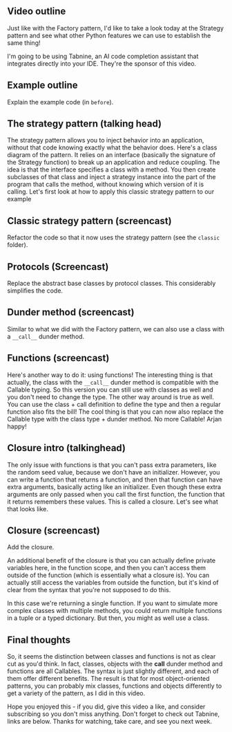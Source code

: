 ## Video outline

Just like with the Factory pattern, I'd like to take a look today at the Strategy pattern and see what other Python features we can use to establish the same thing!

I'm going to be using Tabnine, an AI code completion assistant that integrates directly into your IDE. They're the sponsor of this video.

## Example outline

Explain the example code (in `before`).

## The strategy pattern (talking head)

The strategy pattern allows you to inject behavior into an application, without that code knowing exactly what the behavior does. Here's a class diagram of the pattern. It relies on an interface (basically the signature of the Strategy function) to break up an application and reduce coupling. The idea is that the interface specifies a class with a method. You then create subclasses of that class and inject a strategy instance into the part of the program that calls the method, without knowing which version of it is calling. Let's first look at how to apply this classic strategy pattern to our example

## Classic strategy pattern (screencast)

Refactor the code so that it now uses the strategy pattern (see the `classic` folder).

## Protocols (Screencast)

Replace the abstract base classes by protocol classes. This considerably simplifies the code.

## Dunder method (screencast)

Similar to what we did with the Factory pattern, we can also use a class with a `__call__` dunder method.

## Functions (screencast)

Here's another way to do it: using functions! The interesting thing is that actually, the class with the `__call__` dunder method is compatible with the Callable typing. So this version you can still use with classes as well and you don't need to change the type. The other way around is true as well. You can use the class + call definition to define the type and then a regular function also fits the bill! The cool thing is that you can now also replace the Callable type with the class type + dunder method. No more Callable! Arjan happy!

## Closure intro (talkinghead)

The only issue with functions is that you can't pass extra parameters, like the random seed value, because we don't have an initializer. However, you can write a function that returns a function, and then that function can have extra arguments, basically acting like an initializer. Even though these extra arguments are only passed when you call the first function, the function that it returns remembers these values. This is called a closure. Let's see what that looks like.

## Closure (screencast)

Add the closure.

An additional benefit of the closure is that you can actually define private variables here, in the function scope, and then you can't access them outside of the function (which is essentially what a closure is). You can actually still access the variables from outside the function, but it's kind of clear from the syntax that you're not supposed to do this.

In this case we're returning a single function. If you want to simulate more complex classes with multiple methods, you could return multiple functions in a tuple or a typed dictionary. But then, you might as well use a class.

## Final thoughts

So, it seems the distinction between classes and functions is not as clear cut as you'd think. In fact, classes, objects with the **call** dunder method and functions are all Callables. The syntax is just slightly different, and each of them offer different benefits. The result is that for most object-oriented patterns, you can probably mix classes, functions and objects differently to get a variety of the pattern, as I did in this video.

Hope you enjoyed this - if you did, give this video a like, and consider subscribing so you don't miss anything. Don't forget to check out Tabnine, links are below. Thanks for watching, take care, and see you next week.
